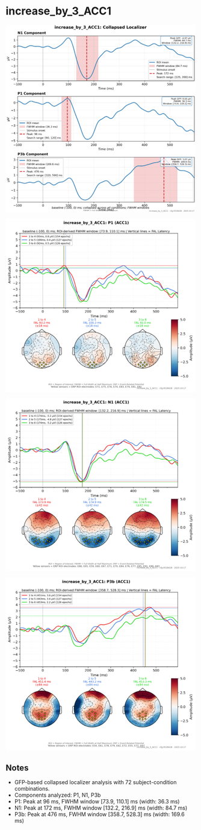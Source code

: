 # increase_by_3_ACC1

![figure](docs/assets/plots/increase_by_3_ACC1/increase_by_3_ACC1-collapsed_localizer.png)

![figure](docs/assets/plots/increase_by_3_ACC1/increase_by_3_ACC1-P1.png)

![figure](docs/assets/plots/increase_by_3_ACC1/increase_by_3_ACC1-N1.png)

![figure](docs/assets/plots/increase_by_3_ACC1/increase_by_3_ACC1-P3b.png)


## Notes

- GFP-based collapsed localizer analysis with 72 subject-condition combinations.
- Components analyzed: P1, N1, P3b
- P1: Peak at 96 ms, FWHM window [73.9, 110.1] ms (width: 36.3 ms)
- N1: Peak at 172 ms, FWHM window [132.2, 216.9] ms (width: 84.7 ms)
- P3b: Peak at 476 ms, FWHM window [358.7, 528.3] ms (width: 169.6 ms)
